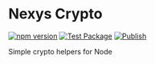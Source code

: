# Nexys Crypto

[![npm version](https://badge.fury.io/js/%40nexys%2Fcrypto.svg)](https://www.npmjs.com/package/@nexys/crypto)
[![Test Package](https://github.com/nexys-system/crypto/actions/workflows/test.yml/badge.svg)](https://github.com/nexys-system/crypto/actions/workflows/test.yml)
[![Publish](https://github.com/nexys-system/crypto/actions/workflows/publish.yml/badge.svg)](https://github.com/nexys-system/crypto/actions/workflows/publish.yml)

Simple crypto helpers for Node
